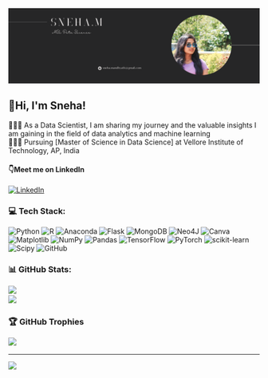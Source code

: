 <img src="https://github.com/SnehaMandhyath/SnehaMandhyath/blob/main/snehaaaaaaaaaaaaaaaaaaaaaaaaaaaaaaaaaaaaaaaaaaaaaaaaaaa.png" alt="Sneha's Image" width="800"/>

## 👋Hi, I'm Sneha!

👩🏻‍💻 As a Data Scientist, I am sharing my journey and the valuable insights I am gaining in the field of data analytics and machine learning<br>
👩🏻‍🎓 Pursuing [Master of Science in Data Science] at Vellore Institute of Technology, AP, India


#### 👇Meet me on LinkedIn
[![LinkedIn](https://img.shields.io/badge/LinkedIn-%230077B5.svg?logo=linkedin&logoColor=white)](https://linkedin.com/in/snehamandhyath) 

### 💻 Tech Stack:
![Python](https://img.shields.io/badge/python-3670A0?style=for-the-badge&logo=python&logoColor=ffdd54) ![R](https://img.shields.io/badge/r-%23276DC3.svg?style=for-the-badge&logo=r&logoColor=white)  ![Anaconda](https://img.shields.io/badge/Anaconda-%2344A833.svg?style=for-the-badge&logo=anaconda&logoColor=white)  ![Flask](https://img.shields.io/badge/flask-%23000.svg?style=for-the-badge&logo=flask&logoColor=white) ![MongoDB](https://img.shields.io/badge/MongoDB-%234ea94b.svg?style=for-the-badge&logo=mongodb&logoColor=white) ![Neo4J](https://img.shields.io/badge/Neo4j-008CC1?style=for-the-badge&logo=neo4j&logoColor=white) ![Canva](https://img.shields.io/badge/Canva-%2300C4CC.svg?style=for-the-badge&logo=Canva&logoColor=white) ![Matplotlib](https://img.shields.io/badge/Matplotlib-%23ffffff.svg?style=for-the-badge&logo=Matplotlib&logoColor=black) ![NumPy](https://img.shields.io/badge/numpy-%23013243.svg?style=for-the-badge&logo=numpy&logoColor=white) ![Pandas](https://img.shields.io/badge/pandas-%23150458.svg?style=for-the-badge&logo=pandas&logoColor=white) ![TensorFlow](https://img.shields.io/badge/TensorFlow-%23FF6F00.svg?style=for-the-badge&logo=TensorFlow&logoColor=white) ![PyTorch](https://img.shields.io/badge/PyTorch-%23EE4C2C.svg?style=for-the-badge&logo=PyTorch&logoColor=white) ![scikit-learn](https://img.shields.io/badge/scikit--learn-%23F7931E.svg?style=for-the-badge&logo=scikit-learn&logoColor=white) ![Scipy](https://img.shields.io/badge/SciPy-%230C55A5.svg?style=for-the-badge&logo=scipy&logoColor=%white) ![GitHub](https://img.shields.io/badge/github-%23121011.svg?style=for-the-badge&logo=github&logoColor=white)
### 📊 GitHub Stats:
![](https://github-readme-stats.vercel.app/api?username=SnehaMandhyath&theme=dark&hide_border=false&include_all_commits=false&count_private=false)<br/>
![](https://github-readme-streak-stats.herokuapp.com/?user=SnehaMandhyath&theme=dark&hide_border=false)<br/>

### 🏆 GitHub Trophies
![](https://github-profile-trophy.vercel.app/?username=SnehaMandhyath&theme=radical&no-frame=false&no-bg=true&margin-w=4)

---
<a href="https://visitcount.itsvg.in">
  <img src="https://visitcount.itsvg.in/api?id=SnehaMandhyath&label=Profile%20Views&color=1&icon=0&pretty=true" />
</a>
